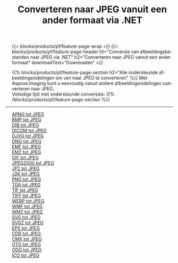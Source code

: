 ﻿---
title: Converteren naar JPEG vanuit een ander formaat via .NET 
weight: 3920
url: /nl/net/conversion/to/jpeg 
lang: nl
langdirlevel: 2
locales: zh-hans,ja,it,ru,de,es,fr,nl,id,lt,pl,pt,vi,tr,ko,zh-hant,ar,hi,th,sv,cs,uk,he
description: Met behulp van Aspose.Imaging kunt u eenvoudig converteren naar JPEG vanuit een ander formaat
---

{{< blocks/products/pf/feature-page-wrap >}}
{{< blocks/products/pf/feature-page-header h1="Conversie van afbeeldingsbestanden naar JPEG via .NET" h2="Converteren naar JPEG vanuit een ander formaat" downloadText="Downloaden" >}}


{{% blocks/products/pf/feature-page-section  h2="Alle ondersteunde afbeeldingsindelingen om van naar JPEG te converteren" %}}
Met Aspose.Imaging kunt u eenvoudig vanuit andere afbeeldingsindelingen converteren naar JPEG.
<br/>
Volledige lijst met ondersteunde conversies:
{{% /blocks/products/pf/feature-page-section %}}
<div class="container-fluid productfamilypage bg-gray">
    <div class="convertypes bg-gray agp-content section">
        <div class="container">
		<hr style="margin-left:-20px;"/>
		<div class="row other-converters">
		    <div class='col-md-2 other-converter remove-lp remove-rp'><a href="/imaging/nl/net/conversion/apng-to-jpeg" >APNG tot JPEG</a></div>
<div class='col-md-2 other-converter remove-lp remove-rp'><a href="/imaging/nl/net/conversion/bmp-to-jpeg" >BMP tot JPEG</a></div>
<div class='col-md-2 other-converter remove-lp remove-rp'><a href="/imaging/nl/net/conversion/dib-to-jpeg" >DIB tot JPEG</a></div>
<div class='col-md-2 other-converter remove-lp remove-rp'><a href="/imaging/nl/net/conversion/dicom-to-jpeg" >DICOM tot JPEG</a></div>
<div class='col-md-2 other-converter remove-lp remove-rp'><a href="/imaging/nl/net/conversion/djvu-to-jpeg" >DJVU tot JPEG</a></div>
<div class='col-md-2 other-converter remove-lp remove-rp'><a href="/imaging/nl/net/conversion/dng-to-jpeg" >DNG tot JPEG</a></div>
<div class='col-md-2 other-converter remove-lp remove-rp'><a href="/imaging/nl/net/conversion/emf-to-jpeg" >EMF tot JPEG</a></div>
<div class='col-md-2 other-converter remove-lp remove-rp'><a href="/imaging/nl/net/conversion/emz-to-jpeg" >EMZ tot JPEG</a></div>
<div class='col-md-2 other-converter remove-lp remove-rp'><a href="/imaging/nl/net/conversion/gif-to-jpeg" >GIF tot JPEG</a></div>
<div class='col-md-2 other-converter remove-lp remove-rp'><a href="/imaging/nl/net/conversion/jpeg2000-to-jpeg" >JPEG2000 tot JPEG</a></div>
<div class='col-md-2 other-converter remove-lp remove-rp'><a href="/imaging/nl/net/conversion/jp2-to-jpeg" >JP2 tot JPEG</a></div>
<div class='col-md-2 other-converter remove-lp remove-rp'><a href="/imaging/nl/net/conversion/j2k-to-jpeg" >J2K tot JPEG</a></div>
<div class='col-md-2 other-converter remove-lp remove-rp'><a href="/imaging/nl/net/conversion/png-to-jpeg" >PNG tot JPEG</a></div>
<div class='col-md-2 other-converter remove-lp remove-rp'><a href="/imaging/nl/net/conversion/tga-to-jpeg" >TGA tot JPEG</a></div>
<div class='col-md-2 other-converter remove-lp remove-rp'><a href="/imaging/nl/net/conversion/tif-to-jpeg" >TIF tot JPEG</a></div>
<div class='col-md-2 other-converter remove-lp remove-rp'><a href="/imaging/nl/net/conversion/tiff-to-jpeg" >TIFF tot JPEG</a></div>
<div class='col-md-2 other-converter remove-lp remove-rp'><a href="/imaging/nl/net/conversion/webp-to-jpeg" >WEBP tot JPEG</a></div>
<div class='col-md-2 other-converter remove-lp remove-rp'><a href="/imaging/nl/net/conversion/wmf-to-jpeg" >WMF tot JPEG</a></div>
<div class='col-md-2 other-converter remove-lp remove-rp'><a href="/imaging/nl/net/conversion/wmz-to-jpeg" >WMZ tot JPEG</a></div>
<div class='col-md-2 other-converter remove-lp remove-rp'><a href="/imaging/nl/net/conversion/svg-to-jpeg" >SVG tot JPEG</a></div>
<div class='col-md-2 other-converter remove-lp remove-rp'><a href="/imaging/nl/net/conversion/svgz-to-jpeg" >SVGZ tot JPEG</a></div>
<div class='col-md-2 other-converter remove-lp remove-rp'><a href="/imaging/nl/net/conversion/eps-to-jpeg" >EPS tot JPEG</a></div>
<div class='col-md-2 other-converter remove-lp remove-rp'><a href="/imaging/nl/net/conversion/cdr-to-jpeg" >CDR tot JPEG</a></div>
<div class='col-md-2 other-converter remove-lp remove-rp'><a href="/imaging/nl/net/conversion/cmx-to-jpeg" >CMX tot JPEG</a></div>
<div class='col-md-2 other-converter remove-lp remove-rp'><a href="/imaging/nl/net/conversion/otg-to-jpeg" >OTG tot JPEG</a></div>
<div class='col-md-2 other-converter remove-lp remove-rp'><a href="/imaging/nl/net/conversion/odg-to-jpeg" >ODG tot JPEG</a></div>
<div class='col-md-2 other-converter remove-lp remove-rp'><a href="/imaging/nl/net/conversion/ico-to-jpeg" >ICO tot JPEG</a></div>
                </div>
        </div>
    </div>
</div>
<br/>

